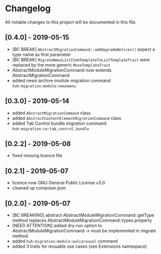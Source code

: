# Changelog
All notable changes to this project will be documented in this file.

## [0.4.0] - 2019-05-15

* [BC BREAK] `AbstractMigrationCommand::addUpgradeNotices()` expect a type name as first parameter
* [BC BREAK] `MigrateNewsListItemTemplateToListTemplateTrait` were replaced by the more generic `MoveTemplateTrait`
* AbstractModuleMigrationCommand now extends AbstractMigrationCommand
* added news archive module migration command `huh:migration:module:newsmenu`

## [0.3.0] - 2019-05-14

* added `AbstractMigrationCommand` class
* added `AbstractContentElementMigrationCommand` class
* added Tab Control bundle migration command `huh:migration:ce:tab_control_bundle`

## [0.2.2] - 2019-05-08

* fixed missing licence file

## [0.2.1] - 2019-05-07

* licence now GNU General Public License v3.0
* cleaned up composer.json

## [0.2.0] - 2019-05-07

* [BC BREAKING] abstract AbstractModuleMigrationCommand::getType method replaces AbstractModuleMigrationCommand::types property
* [NEED ATTENTION] added dry-run option to AbstractModuleMigrationCommand -> must be implemented in migrate method
* added `huh:migration:module:owlcarousel` command
* added 3 traits for reusable use cases (see Extensions namespace)

